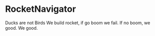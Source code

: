 ﻿# RocketNavigator
Ducks are not Birds
We build rocket, if go boom we fail. If no boom, we good. We good.